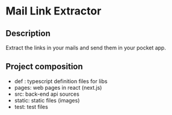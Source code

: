 # Mail Link Extractor

## Description

Extract the links in your mails and send them in your pocket app.

## Project composition

* def : typescript definition files for libs
* pages: web pages in react (next.js)
* src: back-end api sources
* static: static files (images)
* test: test files

